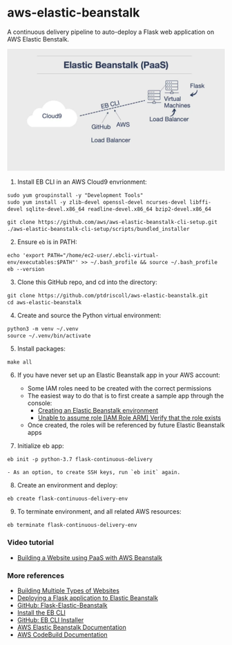 # aws-elastic-beanstalk
A continuous delivery pipeline to auto-deploy a Flask web application on AWS Elastic Benstalk.

<img src="img/Elastic-Beanstalk-PaaS.jpg" width="675">

1. Install EB CLI in an AWS Cloud9 envrionment: 

```
sudo yum groupinstall -y "Development Tools"
sudo yum install -y zlib-devel openssl-devel ncurses-devel libffi-devel sqlite-devel.x86_64 readline-devel.x86_64 bzip2-devel.x86_64
```
```
git clone https://github.com/aws/aws-elastic-beanstalk-cli-setup.git
./aws-elastic-beanstalk-cli-setup/scripts/bundled_installer
```

2. Ensure `eb` is in PATH:

```
echo 'export PATH="/home/ec2-user/.ebcli-virtual-env/executables:$PATH"' >> ~/.bash_profile && source ~/.bash_profile
eb --version
```

3. Clone this GitHub repo, and cd into the directory:

```
git clone https://github.com/ptdriscoll/aws-elastic-beanstalk.git
cd aws-elastic-beanstalk
```

4. Create and source the Python virtual environment:

```
python3 -m venv ~/.venv
source ~/.venv/bin/activate
```

5. Install packages:

```
make all
```

6. If you have never set up an Elastic Beanstalk app in your AWS account:
    - Some IAM roles need to be created with the correct permissions
    - The easiest way to do that is to first create a sample app through the console:
	    - [Creating an Elastic Beanstalk environment](https://docs.aws.amazon.com/elasticbeanstalk/latest/dg/using-features.environments.html)
		- [Unable to assume role [IAM Role ARM] Verify that the role exists](https://forums.aws.amazon.com/thread.jspa?threadID=213002)
	- Once created, the roles will be referenced by future Elastic Beanstalk apps		

7. Initialize eb app:

```
eb init -p python-3.7 flask-continuous-delivery
```
    - As an option, to create SSH keys, run `eb init` again.

8. Create an environment and deploy:

```
eb create flask-continuous-delivery-env
```

9. To terminate environment, and all related AWS resources:

```
eb terminate flask-continuous-delivery-env
```

### Video tutorial

- [Building a Website using PaaS with AWS Beanstalk](https://www.coursera.org/lecture/cloud-computing-foundations-duke/building-a-website-using-paas-with-aws-beanstalk-qKLVW)

### More references

- [Building Multiple Types of Websites](https://paiml.com/docs/home/books/cloud-computing-for-data/chapter02-cloud-foundations/#building-multiple-types-of-websites)
- [Deploying a Flask application to Elastic Beanstalk](https://docs.aws.amazon.com/elasticbeanstalk/latest/dg/create-deploy-python-flask.html)
- [GitHub: Flask-Elastic-Beanstalk](https://github.com/noahgift/Flask-Elastic-Beanstalk)
- [Install the EB CLI](https://docs.aws.amazon.com/elasticbeanstalk/latest/dg/eb-cli3-install.html)
- [GitHub: EB CLI Installer](https://github.com/aws/aws-elastic-beanstalk-cli-setup)
- [AWS Elastic Beanstalk Documentation](https://docs.aws.amazon.com/elastic-beanstalk/index.html)
- [AWS CodeBuild Documentation](https://docs.aws.amazon.com/codebuild/index.html)
